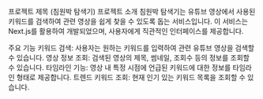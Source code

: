 프로젝트 제목 (침원박 탐색기)
프로젝트 소개
침원박 탐색기는 유튜브 영상에서 사용된 키워드를 검색하여 관련 영상을 쉽게 찾을 수 있도록 돕는 서비스입니다. 이 서비스는 Next.js를 활용하여 개발되었으며, 사용자에게 직관적인 인터페이스를 제공합니다.

주요 기능
키워드 검색: 사용자는 원하는 키워드를 입력하여 관련 유튜브 영상을 검색할 수 있습니다.
영상 정보 조회: 검색된 영상의 제목, 썸네일, 조회수 등의 정보를 조회할 수 있습니다.
타임라인 기능: 영상 내 특정 시점에 언급된 키워드에 대한 정보를 타임라인 형태로 제공합니다.
트렌드 키워드 조회: 현재 인기 있는 키워드 목록을 조회할 수 있습니다.